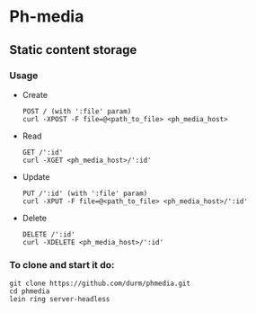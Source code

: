 # Ph-media
## Static content storage
### Usage

- Create
  ```
  POST / (with ':file' param)
  curl -XPOST -F file=@<path_to_file> <ph_media_host>
  ```

- Read
  ```
  GET /':id'
  curl -XGET <ph_media_host>/':id'
  ```

- Update
  ```
  PUT /':id' (with ':file' param)
  curl -XPUT -F file=@<path_to_file> <ph_media_host>/':id'
  ```

- Delete
  ```
  DELETE /':id'
  curl -XDELETE <ph_media_host>/':id'
  ```

### To clone and start it do:

```
git clone https://github.com/durm/phmedia.git
cd phmedia
lein ring server-headless
```
